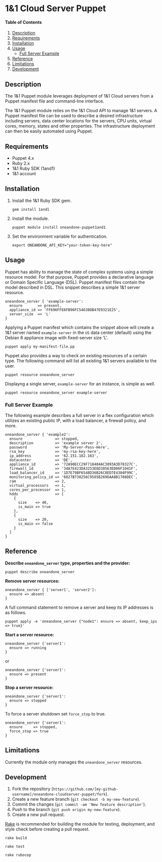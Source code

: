 # 1&amp;1 Cloud Server Puppet

#### Table of Contents

1. [Description](#description)
1. [Requirements](#requirements)
1. [Installation](#installation)
1. [Usage](#usage)
    * [Full Server Example](#full-server-example)
1. [Reference](#reference)
1. [Limitations](#limitations)
1. [Development](#development)

## Description

The 1&amp;1 Puppet module leverages deployment of 1&amp;1 Cloud servers from a Puppet manifest file and command-line interface.

The 1&amp;1 Puppet module relies on the 1&amp;1 Cloud API to manage 1&amp;1 servers. A Puppet manifest file can be used to describe a desired infrastructure including servers, data center locations for the servers, CPU units,  virtual cores, memory, states and other properties. The infrastructure deployment can then be easily automated using Puppet.

## Requirements

* Puppet 4.x
* Ruby 2.x
* 1&amp;1 Ruby SDK (1and1)
* 1&amp;1 account

## Installation

1. Install the 1&amp;1 Ruby SDK gem.

    `gem install 1and1`

2. Install the module.

    `puppet module install oneandone-puppet1and1`

3. Set the environment variable for authentication.

    `export ONEANDONE_API_KEY="your-token-key-here"`

## Usage

Puppet has ability to manage the state of complex systems using a simple resource model. For that purpose, Puppet provides a declarative language or Domain Specific Language (DSL). Puppet manifest files contain the model described in DSL. This snippet describes a simple 1&amp;1 server resource.

```
oneandone_server { 'example-server':
  ensure       => present,
  appliance_id => 'FF696FFE6FB96FC54638DB47E9321E25',
  server_size  => 'L'
}
```

Applying a Puppet manifest which contains the snippet above will create a 1&amp;1 server named `example-server` in the `US` data center (default) using the Debian 8 appliance image with fixed-server size 'L'.

```
puppet apply my-manifest-file.pp
```

Puppet also provides a way to check on existing resources of a certain type. The following command will list all existing 1&amp;1 servers available to the user.

```
puppet resource oneandone_server
```

Displayng a single server, `example-server` for an instance, is simple as well.

```
puppet resource oneandone_server example-server
```

### Full Server Example

The following example describes a full server in a flex configuration which utilizes an existing public IP, with a load balancer, a firewall policy, and more.

```
oneandone_server { 'example2':
  ensure               => stopped,
  description          => 'example server 2',
  password             => 'My-Server-Pass-Here',
  rsa_key              => 'my-rsa-key-here',
  ip_address           => '62.151.182.163',
  datacenter           => 'DE',
  appliance_id         => '72A90ECC29F718404AC3093A3D78327C',
  firewall_id          => '34A7E423DA3253E6D38563ED06F1041F',
  load_balancer_id     => '1D7E79BF6548D36B26C8ED7E4304F99C',
  monitoring_policy_id => '6027B730256C9585B269DAA8B1788DEC',
  ram                  => 2,
  virtual_processors   => 1,
  cores_per_processor  => 1,
  hdds                 => [
    {
      size    => 40,
      is_main => true
    },
    {
      size    => 20,
      is_main => false
    }
  ]
}
```

## Reference

**Describe `oneandone_server` type, properties and the provider:**

```
puppet describe oneandone_server
```

**Remove server resources:**

```
oneandone_server { ['server1', 'server2']: 
  ensure => absent
}
```

A full command statement to remove a server and keep its IP addresses is as follows.

```
puppet apply -e 'oneandone_server {"node1": ensure => absent, keep_ips => true}'
```

**Start a server resource:**

```
oneandone_server {'server1':
  ensure => running
}
```
or
```
oneandone_server {'server1':
  ensure => present
}
```

**Stop a server resource:**

```
oneandone_server {'server1':
  ensure => stopped
}
```

To force a server shutdown set `force_stop` to true.

```
oneandone_server {'server1':
  ensure     => stopped,
  force_stop => true
}
```

## Limitations

Currently the module only manages the `oneandone_server` resources.

## Development

1. Fork the repository (`https://github.com/[my-github-username]/oneandone-cloudserver-puppet/fork`).
2. Create a new feature branch (`git checkout -b my-new-feature`).
3. Commit the changes (`git commit -am 'New feature description'`).
4. Push to the branch (`git push origin my-new-feature`).
5. Create a new pull request.

[Rake](https://rubygems.org/gems/rake) is recommended for building the module for testing, deployment, and style check before creating a pull request.

```
rake build
```

```
rake test
```

```
rake rubocop
```

